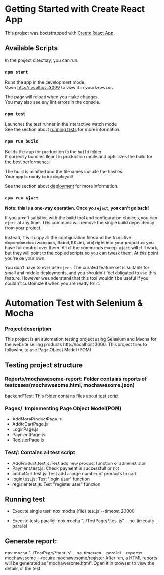 # Getting Started with Create React App

This project was bootstrapped with [Create React App](https://github.com/facebook/create-react-app).

## Available Scripts

In the project directory, you can run:

### `npm start`

Runs the app in the development mode.\
Open [http://localhost:3000](http://localhost:3000) to view it in your browser.

The page will reload when you make changes.\
You may also see any lint errors in the console.

### `npm test`

Launches the test runner in the interactive watch mode.\
See the section about [running tests](https://facebook.github.io/create-react-app/docs/running-tests) for more information.

### `npm run build`

Builds the app for production to the `build` folder.\
It correctly bundles React in production mode and optimizes the build for the best performance.

The build is minified and the filenames include the hashes.\
Your app is ready to be deployed!

See the section about [deployment](https://facebook.github.io/create-react-app/docs/deployment) for more information.

### `npm run eject`

**Note: this is a one-way operation. Once you `eject`, you can't go back!**

If you aren't satisfied with the build tool and configuration choices, you can `eject` at any time. This command will remove the single build dependency from your project.

Instead, it will copy all the configuration files and the transitive dependencies (webpack, Babel, ESLint, etc) right into your project so you have full control over them. All of the commands except `eject` will still work, but they will point to the copied scripts so you can tweak them. At this point you're on your own.

You don't have to ever use `eject`. The curated feature set is suitable for small and middle deployments, and you shouldn't feel obligated to use this feature. However we understand that this tool wouldn't be useful if you couldn't customize it when you are ready for it.



# Automation Test with Selenium & Mocha

### Project description
This project is an automation testing project using Selenium and Mocha for the website selling products http://localhost:3000. This project tries to following to use Page Object Model (POM)

## Testing project structure
### Reports/mochawesome-report: Folder contains reports of testcases(mochawesome.html, mochawesome.json)
backend/Test: This folder contains files about test script
### Pages/: Implementing Page Object Model(POM)
- AddMoreProductPage.js
- AddtoCartPage.js
- LoginPage.js
- PaymentPage.js
- RegisterPage.js
### Test/: Contains all test script
- AddProduct.test.js:Test add new product function of administrator
- Payment.test.js: Check payment is successfull or not
- addtoCart.test.js: Test add a large number of products to cart
- login.test.js: Test "login user" function
- register.test.js: Test "register user" function
## Running test
- Execute single test:
npx mocha {file}.test.js --timeout 20000

- Execute tests parallel:
npx mocha "../TestPage/*.test.js" --no-timeouts --parallel 

## Generate report:
npx mocha "../TestPage/*.test.js" --no-timeouts --parallel --reporter mochawesome --require mochawesome/register
After run, a HTML reports will be generated as "mochawesome.html". Open it in browser to view the details of the test
